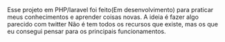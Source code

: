 Esse projeto em PHP/laravel foi feito(Em desenvolvimento) para praticar meus conhecimentos e aprender coisas novas. A ideia é fazer algo parecido com twitter Não é tem todos os recursos que existe, mas os que eu consegui pensar para os principais funcionamentos. 

